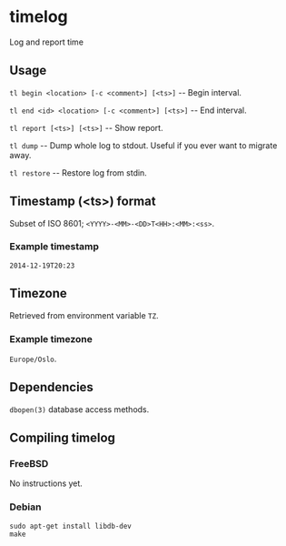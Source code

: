 # timelog

Log and report time

## Usage

`tl begin <location> [-c <comment>] [<ts>]` -- Begin interval.

`tl end <id> <location> [-c <comment>] [<ts>]` -- End interval.

`tl report [<ts>] [<ts>]` -- Show report.

`tl dump` -- Dump whole log to stdout. Useful if you ever want to migrate away.

`tl restore` -- Restore log from stdin.

## Timestamp (&lt;ts&gt;) format

Subset of ISO 8601; `<YYYY>-<MM>-<DD>T<HH>:<MM>:<ss>`.

### Example timestamp

`2014-12-19T20:23`

## Timezone

Retrieved from environment variable `TZ`.

### Example timezone

`Europe/Oslo`.

## Dependencies

`dbopen(3)` database access methods.

## Compiling timelog

### FreeBSD

No instructions yet.

### Debian

```
sudo apt-get install libdb-dev
make
```
